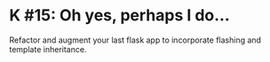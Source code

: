 # K #15: Oh yes, perhaps I do…
Refactor and augment your last flask app to incorporate flashing and template inheritance. 
